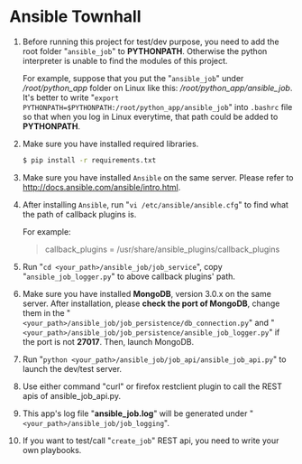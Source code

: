 Ansible Townhall
================

1. Before running this project for test/dev purpose, you need to add the root folder "`ansible_job`" to **PYTHONPATH**. Otherwise the python interpreter is unable to find the modules of this project.

    For example, suppose that you put the "`ansible_job`" under */root/python_app* folder on Linux like this: */root/python_app/ansible_job*.
    It's better to write "`export PYTHONPATH=$PYTHONPATH:/root/python_app/ansible_job`" into `.bashrc` file so that when you log in Linux everytime,
    that path could be added to **PYTHONPATH**.

2. Make sure you have installed required libraries.

    ```bash
    $ pip install -r requirements.txt
    ```

3. Make sure you have installed `Ansible` on the same server. Please refer to <http://docs.ansible.com/ansible/intro.html>.

4. After installing `Ansible`, run "`vi /etc/ansible/ansible.cfg`" to find what the path of callback plugins is.

    For example:

    > callback_plugins   = /usr/share/ansible_plugins/callback_plugins

5. Run "`cd <your_path>/ansible_job/job_service`", copy "`ansible_job_logger.py`" to above callback plugins' path.

6. Make sure you have installed **MongoDB**, version 3.0.x on the same server. After installation, please **check the port of MongoDB**, change them in
   the "`<your_path>/ansible_job/job_persistence/db_connection.py`" and "`<your_path>/ansible_job/job_persistence/ansible_job_logger.py`" if the port is not **27017**.
   Then, launch MongoDB.

7. Run "`python <your_path>/ansible_job/job_api/ansible_job_api.py`" to launch the dev/test server.

8. Use either command "curl" or firefox restclient plugin to call the REST apis of ansible_job_api.py.

9. This app's log file "**ansible_job.log**" will be generated under "`<your_path>/ansible_job/job_logging`".

10. If you want to test/call "`create_job`" REST api, you need to write your own playbooks.